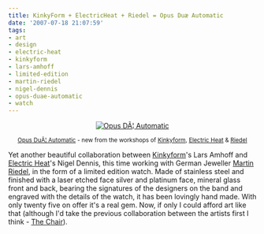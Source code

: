 ```yaml
---
title: KinkyForm + ElectricHeat + Riedel = Opus Duæ Automatic
date: '2007-07-18 21:07:59'
tags:
- art
- design
- electric-heat
- kinkyform
- lars-amhoff
- limited-edition
- martin-riedel
- nigel-dennis
- opus-duae-automatic
- watch
---
```


<p style="text-align: center"><a href="http://www.opusduae.com/"><img src="http://kinkyform.com/kinkyform/files/01_s.jpg" alt="Opus DÃ¦ Automatic" /></a></p>
<p style="text-align: center"><small><a href="http://www.opusduae.com/">Opus DuÃ¦ Automatic</a> - new from the workshops of <a href="http://kinkyform.com/">Kinkyform</a>, <a href="http://www.electricheat.org/">Electric Heat</a> &amp; <a href="http://www.goldschmiede-riedel.de/">Riedel</a></small></p>
Yet another beautiful collaboration between <a href="http://kinkyform.com/">Kinkyform</a>'s Lars Amhoff and <a href="http://www.electricheat.org/">Electric Heat</a>'s Nigel Dennis, this time working with German Jeweller <a href="http://www.goldschmiede-riedel.de/">Martin Riedel</a>, in the form of a limited edition watch. Made of stainless steel and finished with a laser etched face silver and platinum face, mineral glass front and back, bearing the signatures of the designers on the band and engraved with the details of the watch, it has been lovingly hand made. With only twenty five on offer it's a real gem. Now, if only I could afford art like that (although I'd take the previous collaboration between the artists first I think - <a href="http://kinkyform.com/kinkyform/index.php?article_id=29">The Chair</a>).
